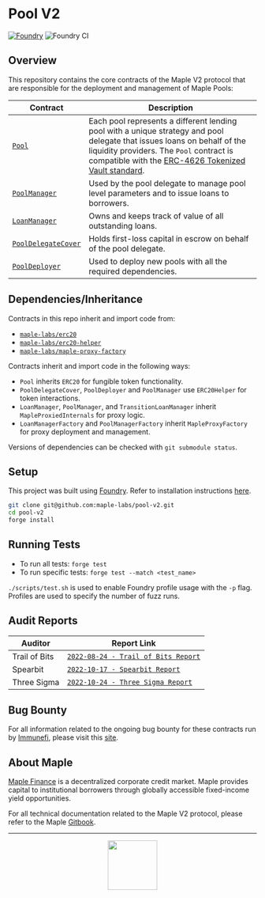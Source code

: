 # Pool V2

[![Foundry][foundry-badge]][foundry]
![Foundry CI](https://github.com/maple-labs/poolV2/actions/workflows/forge.yaml/badge.svg)

[foundry]: https://getfoundry.sh/
[foundry-badge]: https://img.shields.io/badge/Built%20with-Foundry-FFDB1C.svg

## Overview

This repository contains the core contracts of the Maple V2 protocol that are responsible for the deployment and management of Maple Pools:

| Contract | Description |
| -------- | ------- |
| [`Pool`](https://github.com/maple-labs/maple-core-v2/wiki/Pools) | Each pool represents a different lending pool with a unique strategy and pool delegate that issues loans on behalf of the liquidity providers. The `Pool` contract is compatible with the [ERC-4626 Tokenized Vault standard](https://eips.ethereum.org/EIPS/eip-4626). |
| [`PoolManager`](https://github.com/maple-labs/maple-core-v2/wiki/PoolManager) | Used by the pool delegate to manage pool level parameters and to issue loans to borrowers. |
| [`LoanManager`](https://github.com/maple-labs/maple-core-v2/wiki/LoanManager) | Owns and keeps track of value of all outstanding loans. |
| [`PoolDelegateCover`](https://github.com/maple-labs/maple-core-v2/wiki/Pool-Delegate-Cover) | Holds first-loss capital in escrow on behalf of the pool delegate. |
| [`PoolDeployer`](https://github.com/maple-labs/maple-core-v2/wiki/Pool-Creation) | Used to deploy new pools with all the required dependencies. |

## Dependencies/Inheritance

Contracts in this repo inherit and import code from:
- [`maple-labs/erc20`](https://github.com/maple-labs/erc20)
- [`maple-labs/erc20-helper`](https://github.com/maple-labs/erc20-helper)
- [`maple-labs/maple-proxy-factory`](https://github.com/maple-labs/maple-proxy-factory)

Contracts inherit and import code in the following ways:
- `Pool` inherits `ERC20` for fungible token functionality.
- `PoolDelegateCover`, `PoolDeployer` and `PoolManager` use `ERC20Helper` for token interactions.
- `LoanManager`, `PoolManager`, and `TransitionLoanManager` inherit `MapleProxiedInternals` for proxy logic.
- `LoanManagerFactory` and `PoolManagerFactory` inherit `MapleProxyFactory` for proxy deployment and management.

Versions of dependencies can be checked with `git submodule status`.

## Setup

This project was built using [Foundry](https://book.getfoundry.sh/). Refer to installation instructions [here](https://github.com/foundry-rs/foundry#installation).

```sh
git clone git@github.com:maple-labs/pool-v2.git
cd pool-v2
forge install
```

## Running Tests

- To run all tests: `forge test`
- To run specific tests: `forge test --match <test_name>`

`./scripts/test.sh` is used to enable Foundry profile usage with the `-p` flag. Profiles are used to specify the number of fuzz runs.

## Audit Reports

| Auditor | Report Link |
|---|---|
| Trail of Bits | [`2022-08-24 - Trail of Bits Report`](https://docs.google.com/viewer?url=https://github.com/maple-labs/maple-v2-audits/files/10246688/Maple.Finance.v2.-.Final.Report.-.Fixed.-.2022.pdf) |
| Spearbit | [`2022-10-17 - Spearbit Report`](https://docs.google.com/viewer?url=https://github.com/maple-labs/maple-v2-audits/files/10223545/Maple.Finance.v2.-.Spearbit.pdf) |
| Three Sigma | [`2022-10-24 - Three Sigma Report`](https://docs.google.com/viewer?url=https://github.com/maple-labs/maple-v2-audits/files/10223541/three-sigma_maple-finance_code-audit_v1.1.1.pdf) |

## Bug Bounty

For all information related to the ongoing bug bounty for these contracts run by [Immunefi](https://immunefi.com/), please visit this [site](https://immunefi.com/bounty/maple/).

## About Maple

[Maple Finance](https://maple.finance/) is a decentralized corporate credit market. Maple provides capital to institutional borrowers through globally accessible fixed-income yield opportunities.

For all technical documentation related to the Maple V2 protocol, please refer to the Maple [Gitbook](https://maplefinance.gitbook.io/maple/maple-for-developers/protocol-overview).

---

<p align="center">
  <img src="https://user-images.githubusercontent.com/44272939/196706799-fe96d294-f700-41e7-a65f-2d754d0a6eac.gif" height="100" />
</p>
